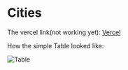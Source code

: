 # Cities

The vercel link(not working yet):
[Vercel](https://cities-beryl.vercel.app/)

How the simple Table looked like:

![Table](pages/public/print.jpeg)
